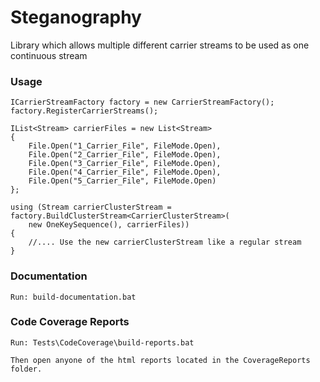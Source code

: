 Steganography
=============

Library which allows multiple different carrier streams to be used as one continuous stream

### Usage

    ICarrierStreamFactory factory = new CarrierStreamFactory();
    factory.RegisterCarrierStreams();

    IList<Stream> carrierFiles = new List<Stream>
    {
    	File.Open("1_Carrier_File", FileMode.Open),
    	File.Open("2_Carrier_File", FileMode.Open),
    	File.Open("3_Carrier_File", FileMode.Open),
    	File.Open("4_Carrier_File", FileMode.Open),
    	File.Open("5_Carrier_File", FileMode.Open)
    };
		
    using (Stream carrierClusterStream = factory.BuildClusterStream<CarrierClusterStream>(
    	new OneKeySequence(), carrierFiles))
    {
    	//.... Use the new carrierClusterStream like a regular stream
    }

### Documentation

	Run: build-documentation.bat
	
### Code Coverage Reports

	Run: Tests\CodeCoverage\build-reports.bat
	
	Then open anyone of the html reports located in the CoverageReports folder.